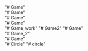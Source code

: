 "# Game"  
"# Game"  
"# Game"  
"# Game"  
"# Game_work" 
"# Game2" 
"# Game"  
"# Game_2"  
"# Game"  
"# Circle" 
"# circle" 
